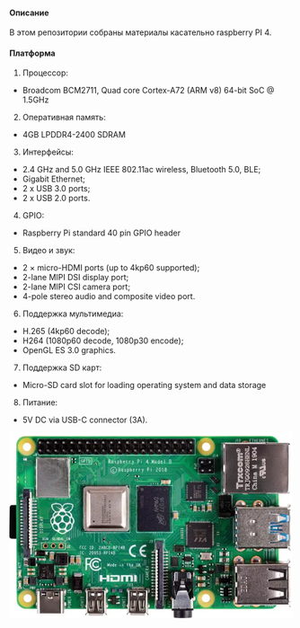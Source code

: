 #### Описание

В этом репозитории собраны материалы касательно raspberry PI 4.

#### Платформа

1. Процессор:
- Broadcom BCM2711, Quad core Cortex-A72 (ARM v8) 64-bit SoC @ 1.5GHz

2. Оперативная память:
- 4GB LPDDR4-2400 SDRAM

3. Интерфейсы:
- 2.4 GHz and 5.0 GHz IEEE 802.11ac wireless, Bluetooth 5.0, BLE;
- Gigabit Ethernet;
- 2 x USB 3.0 ports;
- 2 x USB 2.0 ports.

4. GPIO:
- Raspberry Pi standard 40 pin GPIO header

5. Видео и звук:

- 2 × micro-HDMI ports (up to 4kp60 supported);
- 2-lane MIPI DSI display port;
- 2-lane MIPI CSI camera port;
- 4-pole stereo audio and composite video port.

6. Поддержка мультимедиа:

- H.265 (4kp60 decode);
- H264 (1080p60 decode, 1080p30 encode);
- OpenGL ES 3.0 graphics.

7. Поддержка SD карт:

- Micro-SD card slot for loading operating system and data storage

8. Питание:

- 5V DC via USB-C connector (3A).

![raspi](https://github.com/GIYura/raspi/blob/main/raspi.png)

